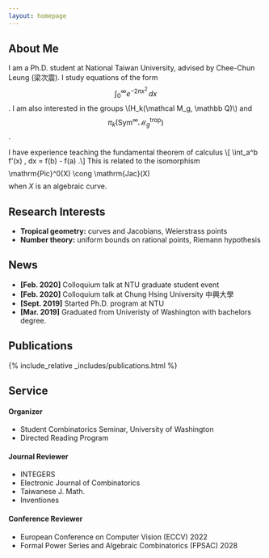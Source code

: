 ```yaml
---
layout: homepage
---
```


## About Me

I am a Ph.D. student at National Taiwan University, advised by Chee-Chun Leung (梁次震).
I study equations of the form $$\int_0^\infty e^{-2\pi x^2} \, dx$$.
I am also interested in the  groups \\(H_k(\mathcal M_g, \mathbb Q)\\) and 
$$\pi_k(\mathrm{Sym}^\infty \mathcal M^\mathrm{trop}_g)$$
.

I have experience teaching the fundamental theorem of calculus
\\[ \int_a^b f'(x) \, dx = f(b) - f(a) .\\]
This is related to the isomorphism
$$$$ \mathrm{Pic}^0(X) \cong \mathrm{Jac}(X) $$$$
when $X$ is an algebraic curve.


## Research Interests

- **Tropical geometry:** curves and Jacobians, Weierstrass points
- **Number theory:** uniform bounds on rational points, Riemann hypothesis

## News

- **[Feb. 2020]** Colloquium talk at NTU graduate student event
- **[Feb. 2020]** Colloquium talk at Chung Hsing University 中興大學
- **[Sept. 2019]** Started Ph.D. program at NTU
- **[Mar. 2019]** Graduated from Univeristy of Washington with bachelors degree.

## Publications

{% include_relative _includes/publications.html %}

## Service

#### Organizer 
- Student Combinatorics Seminar, University of Washington
- Directed Reading Program

#### Journal Reviewer
- INTEGERS
- Electronic Journal of Combinatorics
- Taiwanese J. Math.
- Inventiones

#### Conference Reviewer
- European Conference on Computer Vision (ECCV) 2022
- Formal Power Series and Algebraic Combinatorics (FPSAC) 2028

